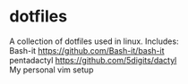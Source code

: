 # dotfiles
A collection of dotfiles used in linux.
Includes:  
Bash-it https://github.com/Bash-it/bash-it  
pentadactyl https://github.com/5digits/dactyl  
My personal vim setup  

